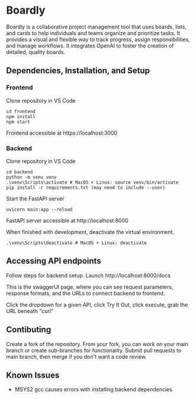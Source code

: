 # Boardly
Boardly is a collaborative project management tool that uses boards, lists, and cards to help individuals and teams organize and prioritize tasks. It provides a visual and flexible way to track progress, assign responsibilities, and manage workflows. It integrates OpenAI to foster the creation of detailed, quality boards. 

## Dependencies, Installation, and Setup
### Frontend
Clone repository in VS Code
```
cd frontend
npm install
npm start 
```

Frontend accessible at https://localhost:3000

### Backend 
Clone repository in VS Code
```
cd backend
python -m venv venv
.\venv\Scripts\activate # MacOS + Linux: source venv/bin/activate
pip install -r requirements.txt (may need to include --user)
```

Start the FastAPI server
```
uvicorn main:app --reload
```
FastAPI server accessible at http://localhost:8000

When finished with development, deactivate the virtual environment.
```
.\venv\Scripts\deactivate # MacOS + Linux: deactivate
```

## Accessing API endpoints

Follow steps for backend setup. Launch http://localhost:8000/docs

This is the swaggerUI page, where you can see request parameters, response formats, and the URLs to connect backend to frontend. 

Click the dropdown for a given API, click Try It Out, click execute, grab the URL beneath "curl"

## Contibuting 
Create a fork of the repository. From your fork, you can work on your main branch or create sub-branches for functionality. Submit pull requests to main branch, then merge if you don't want a code review.  

## Known Issues
- MSYS2 gcc causes errors with installing backend dependencies 